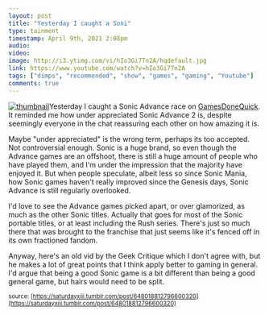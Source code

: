 ```yaml
---
layout: post
title: "Yesterday I caught a Soni"
type: tainment
timestamp: April 9th, 2021 2:08pm
audio: 
video: 
image: http://i3.ytimg.com/vi/hIo3Gi7Tn2A/hqdefault.jpg
link: https://www.youtube.com/watch?v=hIo3Gi7Tn2A
tags: ["dimps", "recommended", "show", "games", "gaming", "Youtube"]
comments: true
---
```

[![thumbnail](http://i3.ytimg.com/vi/hIo3Gi7Tn2A/hqdefault.jpg)](https://www.youtube.com/watch?v=hIo3Gi7Tn2A)Yesterday I caught a Sonic Advance race on [GamesDoneQuick](https://www.twitch.tv/gamesdonequick).  It reminded me how under appreciated Sonic Advance 2 is, despite seemingly everyone in the chat reassuring each other on how amazing it is.

Maybe "under appreciated" is the wrong term, perhaps its too accepted.  Not controversial enough.  Sonic is a huge brand, so even though the Advance games are an offshoot, there is still a huge amount of people who have played them, and I'm under the impression that the majority have enjoyed it.  But when people speculate, albeit less so since Sonic Mania, how Sonic games haven't really improved since the Genesis days, Sonic Advance is still regularly overlooked.

I'd love to see the Advance games picked apart, or over glamorized, as much as the other Sonic titles.  Actually that goes for most of the Sonic portable titles, or at least including the Rush series.  There's just so much there that was brought to the franchise that just seems like it's fenced off in its own fractioned fandom.

Anyway, here's an old vid by the Geek Critique which I don't agree with, but he makes a lot of great points that I think apply better to gaming in general.  I'd argue that being a good Sonic game is a bit different than being a good general game, but hairs would need to be split.

<small>source: [https://saturdayxiii.tumblr.com/post/648018812796600320](https://saturdayxiii.tumblr.com/post/648018812796600320)</small>
